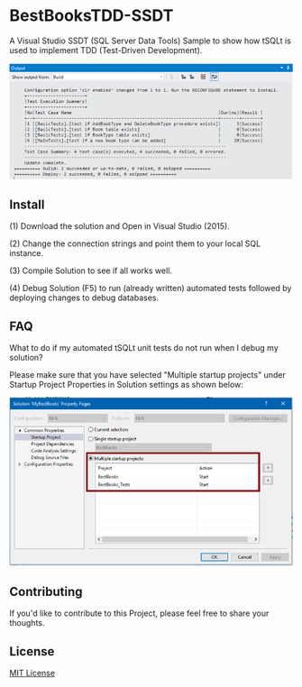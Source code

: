 # BestBooksTDD-SSDT

A Visual Studio SSDT (SQL Server Data Tools) Sample to show how tSQLt is used to implement TDD (Test-Driven Development). 

![Screenshot](https://github.com/haroonashraf/BestBooksTDD-SSDT/blob/master/BestBooksTDD-SSDT-screenshot.png)

## Install

(1) Download the solution and Open in Visual Studio (2015).

(2) Change the connection strings and point them to your local SQL instance.

(3) Compile Solution to see if all works well.

(4) Debug Solution (F5) to run (already written) automated tests followed by deploying changes to debug databases.

## FAQ

What to do if my automated tSQLt unit tests do not run when I debug my solution?  

Please make sure that you have selected "Multiple startup projects" under Startup Project Properties in Solution settings as shown below:

![Screenshot](https://github.com/haroonashraf/BestBooksTDD-SSDT/blob/master/BestBooksTDD-SSDT-Setup.png)

## Contributing

If you'd like to contribute to this Project, please feel free to share your thoughts.

## License

[MIT License](./LICENSE)
